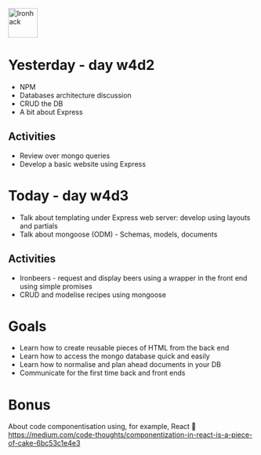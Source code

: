 <img src="https://raw.githubusercontent.com/webmad1019-1/w1d3-advanced-selectors-positioning-full-layout/master/img/ironhack.svg?sanitize=true" alt="Ironhack" width="60"/>

# Yesterday - day w4d2

- NPM
- Databases architecture discussion
- CRUD the DB
- A bit about Express

## Activities

- Review over mongo queries
- Develop a basic website using Express

# Today - day w4d3

- Talk about templating under Express web server: develop using layouts and partials
- Talk about mongoose (ODM) - Schemas, models, documents

## Activities

- Ironbeers - request and display beers using a wrapper in the front end using simple promises
- CRUD and modelise recipes using mongoose

# Goals

- Learn how to create reusable pieces of HTML from the back end
- Learn how to access the mongo database quick and easily
- Learn how to normalise and plan ahead documents in your DB
- Communicate for the first time back and front ends

# Bonus

About code componentisation using, for example, React 🤠
https://medium.com/code-thoughts/componentization-in-react-is-a-piece-of-cake-6bc53c1e4e3
